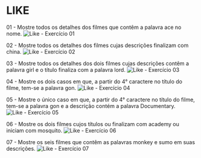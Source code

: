 # LIKE

01 - Mostre todos os detalhes dos filmes que contêm a palavra ace no nome. 
![Like - Exercício 01](https://github.com/brunaLoyola/trybe-exercises/assets/51630262/4720305e-00d5-4488-911e-1d19db4e2725)

02 - Mostre todos os detalhes dos filmes cujas descrições finalizam com china.
![Like - Exercício 02](https://github.com/brunaLoyola/trybe-exercises/assets/51630262/92fd5db5-9e52-46eb-90fb-0621678d1f06)
 
03 - Mostre todos os detalhes dos dois filmes cujas descrições contêm a palavra girl e o título finaliza com a palavra lord.
![Like - Exercício 03](https://github.com/brunaLoyola/trybe-exercises/assets/51630262/0dec409a-97de-4450-a422-639c9ef7d2b8)
 
04 - Mostre os dois casos em que, a partir do 4° caractere no título do filme, tem-se a palavra gon.
![Like - Exercício 04](https://github.com/brunaLoyola/trybe-exercises/assets/51630262/62289a17-ab33-4660-8239-d3b132deac57)
 
05 - Mostre o único caso em que, a partir do 4° caractere no título do filme, tem-se a palavra gon e a descrição contém a palavra Documentary.
![Like - Exercício 05](https://github.com/brunaLoyola/trybe-exercises/assets/51630262/a543ca1a-0d09-480c-af7f-75e1ea62cb38)
 
06 - Mostre os dois filmes cujos títulos ou finalizam com academy ou iniciam com mosquito.
![Like - Exercício 06](https://github.com/brunaLoyola/trybe-exercises/assets/51630262/d7b98256-734f-48a0-b033-9143c579ad4c)
 
07 - Mostre os seis filmes que contêm as palavras monkey e sumo em suas descrições.
![Like - Exercício 07](https://github.com/brunaLoyola/trybe-exercises/assets/51630262/deca0018-aae6-42b5-9820-e4957e4531eb)

